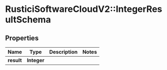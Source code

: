 # RusticiSoftwareCloudV2::IntegerResultSchema

## Properties
Name | Type | Description | Notes
------------ | ------------- | ------------- | -------------
**result** | **Integer** |  | 


